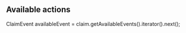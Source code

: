## Available actions

ClaimEvent availableEvent = claim.getAvailableEvents().iterator().next();
<div class=\hmcts-menu\>
    <div class=\hmcts-menu__wrapper\>
        <a href="/cases/case-details/%s/trigger/claims_%s_%s\>\n, caseId,
            availableEvent, claim.getClaimId()) +
            <p class=\govuk-button hmcts-menu__item  \ data-module=\govuk-button\>\n +
            getClaimEventLabel(availableEvent) + \n +
            </p>\n +
            </a>\n +
        </div>\n +
    </div>
